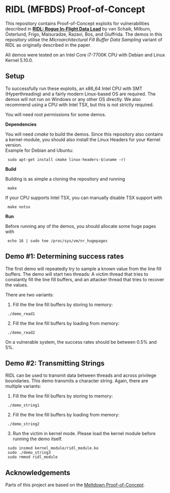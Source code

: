 # RIDL (MFBDS) Proof-of-Concept

This repository contains Proof-of-Concept exploits for vulnerabilities described in [**RIDL: Rogue In-Flight Data Load**](https://mdsattacks.com/files/ridl.pdf) by van Schaik, Milburn, Österlund, Frigo, Maisuradze, Razavi, Bos, and Giuffrida.
The demos in this repository utilise the _Microarchitectural Fill Buffer Data Sampling_ variant of RIDL as originally described in the paper.

All demos were tested on an Intel Core i7-7700K CPU with Debian and Linux Kernel 5.10.0.

## Setup

To successfully run these exploits, an x86_64 Intel CPU with SMT (Hyperthreading) and a fairly modern Linux-based OS are required.
The demos will not run on Windows or any other OS directly. We also recommend using a CPU with Intel TSX, but this is not strictly required.  

You will need root permissions for some demos.

**Dependencies**

You will need _cmake_ to build the demos. Since this repository also contains a kernel-module, you should also install the Linux Headers for your Kernel version.  
Example for Debian and Ubuntu:
<!-- prettier-ignore -->
```shell
 sudo apt-get install cmake linux-headers-$(uname -r) 
 ```
**Build**

Building is as simple a cloning the repository and running
```shell
 make
 ```
If your CPU supports Intel TSX, you can manually disable TSX support with
```shell
 make notsx
 ```

**Run**

Before running any of the demos, you should allocate some huge pages with
```shell
 echo 16 | sudo tee /proc/sys/vm/nr_hugepages
 ```


## Demo #1: Determining success rates

The first demo will repeatedly try to sample a known value from the line fill buffers. 
The demo will start two threads: A victim thread that tries to constantly fill the line fill buffers,
and an attacker thread that tries to recover the values.

There are two variants:

1) Fill the the line fill buffers by storing to memory:

```shell
 ./demo_read1
 ```
2) Fill the the line fill buffers by loading from memory:
```shell
 ./demo_read2
 ```

On a vulnerable system, the success rates should be between 0.5% and 5%.

## Demo #2: Transmitting Strings

RIDL can be used to transmit data between threads and across privilege boundaries.
This demo transmits a character string. Again, there are multiple variants:

1) Fill the the line fill buffers by storing to memory:

```shell
 ./demo_string1
 ```
2) Fill the the line fill buffers by loading from memory:
```shell
 ./demo_string2
 ```
3) Run the victim in kernel mode.
 Please load the kernel module before running the demo itself.
```shell
 sudo insmod kernel_module/ridl_module.ko
 sudo ./demo_string3
 sudo rmmod ridl_module
 ``` 
 
    

## Acknowledgements

Parts of this project are based on the [Meltdown Proof-of-Concept](https://github.com/IAIK/meltdown).
